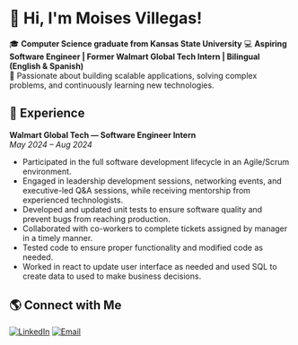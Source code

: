 # 👋 Hi, I'm Moises Villegas!

🎓 **Computer Science graduate from Kansas State University**
💻 **Aspiring Software Engineer | Former Walmart Global Tech Intern | Bilingual (English & Spanish)**  
🌟 Passionate about building scalable applications, solving complex problems, and continuously learning new technologies.

## 💼 Experience

**Walmart Global Tech — Software Engineer Intern**  
*May 2024 – Aug 2024*  
- Participated in the full software development lifecycle in an Agile/Scrum environment.
- Engaged in leadership development sessions, networking events, and executive-led Q&A sessions, while receiving mentorship from experienced technologists.
- Developed and updated unit tests to ensure software quality and prevent bugs from reaching production.
- Collaborated with co-workers to complete tickets assigned by manager in a timely manner.
- Tested code to ensure proper functionality and modified code as needed.
- Worked in react to update user interface as needed and used SQL to create data to used to make business decisions.

## 🌎 Connect with Me

[![LinkedIn](https://img.shields.io/badge/LinkedIn-blue?logo=linkedin&logoColor=white)](https://www.linkedin.com/in/moisesvil)
[![Email](https://img.shields.io/badge/Email-D14836?logo=gmail&logoColor=white)](mailto:moisesvillegas093@gmail.com)

<!--
**MoisesVil/MoisesVil** is a ✨ _special_ ✨ repository because its `README.md` (this file) appears on your GitHub profile.

Here are some ideas to get you started:

- 🔭 I’m currently working on ...
- 🌱 I’m currently learning ...
- 👯 I’m looking to collaborate on ...
- 🤔 I’m looking for help with ...
- 💬 Ask me about ...
- 📫 How to reach me: ...
- 😄 Pronouns: ...
- ⚡ Fun fact: ...
-->
